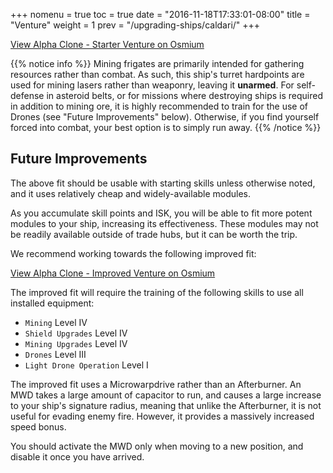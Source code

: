 +++
nomenu = true
toc = true
date = "2016-11-18T17:33:01-08:00"
title = "Venture"
weight = 1
prev = "/upgrading-ships/caldari/"
+++

<object type="image/svg+xml" data="https://o.smium.org/api/convert/118275/svg/118275-alpha-clone---starter-venture.svg?privatetoken=7228446812619669504"><a href="https://o.smium.org/loadout/private/118275/7228446812619669504">View Alpha Clone - Starter Venture on Osmium</a></object>

{{% notice info %}}
Mining frigates are primarily intended for gathering resources rather than combat.
As such, this ship's turret hardpoints are used for mining lasers rather than weaponry,
leaving it **unarmed**.
For self-defense in asteroid belts, 
or for missions where destroying ships is required in addition to mining ore,
it is highly recommended to train for the use of Drones (see "Future Improvements" below).
Otherwise, if you find yourself forced into combat, your best option is to simply run away.
{{% /notice %}}

## Future Improvements

The above fit should be usable with starting skills unless otherwise noted,
and it uses relatively cheap and widely-available modules.  

As you accumulate skill points and ISK, you will be able to fit more potent
modules to your ship, increasing its effectiveness.  These modules may not be
readily available outside of trade hubs, but it can be worth the trip.

We recommend working towards the following improved fit:

<object type="image/svg+xml" data="https://o.smium.org/api/convert/118496/svg/118496-alpha-clone---improved-venture.svg?privatetoken=1980229761703608320"><a href="https://o.smium.org/loadout/private/118496/1980229761703608320">View Alpha Clone - Improved Venture on Osmium</a></object>

The improved fit will require the training of the following skills to use all installed equipment:

* `Mining` Level IV
* `Shield Upgrades` Level IV
* `Mining Upgrades` Level IV
* `Drones` Level III
* `Light Drone Operation` Level I

The improved fit uses a Microwarpdrive rather than an Afterburner.
An MWD takes a large amount of capacitor to run, 
and causes a large increase to your ship's signature radius,
meaning that unlike the Afterburner, it is not useful for evading enemy fire.
However, it provides a massively increased speed bonus.

You should activate the MWD only when moving to a new position,
and disable it once you have arrived.